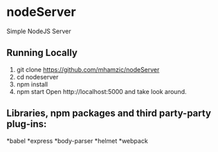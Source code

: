 # nodeServer
Simple NodeJS Server

## Running Locally
1. git clone https://github.com/mhamzic/nodeServer
2. cd nodeserver
3. npm install
4. npm start
Open http://localhost:5000 and take look around.
## Libraries, npm packages and third party-party plug-ins:
*babel
*express
*body-parser
*helmet
*webpack
